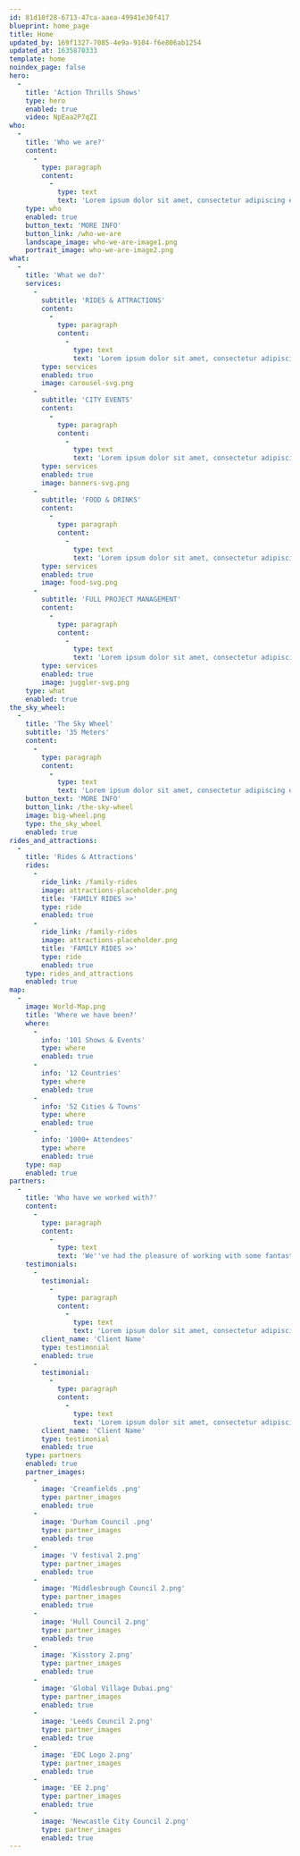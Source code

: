 ```yaml
---
id: 81d10f28-6713-47ca-aaea-49941e30f417
blueprint: home_page
title: Home
updated_by: 169f1327-7085-4e9a-9104-f6e806ab1254
updated_at: 1635870333
template: home
noindex_page: false
hero:
  -
    title: 'Action Thrills Shows'
    type: hero
    enabled: true
    video: NpEaa2P7qZI
who:
  -
    title: 'Who we are?'
    content:
      -
        type: paragraph
        content:
          -
            type: text
            text: 'Lorem ipsum dolor sit amet, consectetur adipiscing elit. Etiam quis odio sed ante scelerisque pulvinar. Duis id ultrices nunc, a cursus sem. Vestibulum eu diam sit amet orci malesuada gravida. Sed pretium, velit a tincidunt imperdiet, tortor tortor tristique tellus, vitae ornare odio est at neque. Nulla quis ligula ac.'
    type: who
    enabled: true
    button_text: 'MORE INFO'
    button_link: /who-we-are
    landscape_image: who-we-are-image1.png
    portrait_image: who-we-are-image2.png
what:
  -
    title: 'What we do?'
    services:
      -
        subtitle: 'RIDES & ATTRACTIONS'
        content:
          -
            type: paragraph
            content:
              -
                type: text
                text: 'Lorem ipsum dolor sit amet, consectetur adipiscing elit. Etiam quis odio sed ante scelerisque pulvinar.'
        type: services
        enabled: true
        image: carousel-svg.png
      -
        subtitle: 'CITY EVENTS'
        content:
          -
            type: paragraph
            content:
              -
                type: text
                text: 'Lorem ipsum dolor sit amet, consectetur adipiscing elit. Etiam quis odio sed ante scelerisque pulvinar.'
        type: services
        enabled: true
        image: banners-svg.png
      -
        subtitle: 'FOOD & DRINKS'
        content:
          -
            type: paragraph
            content:
              -
                type: text
                text: 'Lorem ipsum dolor sit amet, consectetur adipiscing elit. Etiam quis odio sed ante scelerisque pulvinar.'
        type: services
        enabled: true
        image: food-svg.png
      -
        subtitle: 'FULL PROJECT MANAGEMENT'
        content:
          -
            type: paragraph
            content:
              -
                type: text
                text: 'Lorem ipsum dolor sit amet, consectetur adipiscing elit. Etiam quis odio sed ante scelerisque pulvinar.'
        type: services
        enabled: true
        image: juggler-svg.png
    type: what
    enabled: true
the_sky_wheel:
  -
    title: 'The Sky Wheel'
    subtitle: '35 Meters'
    content:
      -
        type: paragraph
        content:
          -
            type: text
            text: 'Lorem ipsum dolor sit amet, consectetur adipiscing elit. Etiam quis odio sed ante scelerisque pulvinar. Duis id ultrices nunc, a cursus sem. Vestibulum eu diam sit amet orci malesuada gravida. Sed pretium, velit a tincidunt imperdiet, tortor tortor tristique tellus, vitae ornare odio est at neque. Nulla quis ligula ac.'
    button_text: 'MORE INFO'
    button_link: /the-sky-wheel
    image: big-wheel.png
    type: the_sky_wheel
    enabled: true
rides_and_attractions:
  -
    title: 'Rides & Attractions'
    rides:
      -
        ride_link: /family-rides
        image: attractions-placeholder.png
        title: 'FAMILY RIDES >>'
        type: ride
        enabled: true
      -
        ride_link: /family-rides
        image: attractions-placeholder.png
        title: 'FAMILY RIDES >>'
        type: ride
        enabled: true
    type: rides_and_attractions
    enabled: true
map:
  -
    image: World-Map.png
    title: 'Where we have been?'
    where:
      -
        info: '101 Shows & Events'
        type: where
        enabled: true
      -
        info: '12 Countries'
        type: where
        enabled: true
      -
        info: '52 Cities & Towns'
        type: where
        enabled: true
      -
        info: '1000+ Attendees'
        type: where
        enabled: true
    type: map
    enabled: true
partners:
  -
    title: 'Who have we worked with?'
    content:
      -
        type: paragraph
        content:
          -
            type: text
            text: 'We''ve had the pleasure of working with some fantastic organisation to put on amazing events and shows, check them out.'
    testimonials:
      -
        testimonial:
          -
            type: paragraph
            content:
              -
                type: text
                text: 'Lorem ipsum dolor sit amet, consectetur adipiscing elit. Nunc at faucibus justo. Integer non turpis sit amet magna lobortis accumsan vel sed lectus. Curabitur sapien libero, laoreet a facilisis quis, sollicitudin vitae turpis. Aenean tellus augue, placerat vel sapien efficitur, molestie varius diam. Nam in condimentum massa. Quisque placerat tempus.'
        client_name: 'Client Name'
        type: testimonial
        enabled: true
      -
        testimonial:
          -
            type: paragraph
            content:
              -
                type: text
                text: 'Lorem ipsum dolor sit amet, consectetur adipiscing elit. Nunc at faucibus justo. Integer non turpis sit amet magna lobortis accumsan vel sed lectus. Curabitur sapien libero, laoreet a facilisis quis, sollicitudin vitae turpis. Aenean tellus augue, placerat vel sapien efficitur, molestie varius diam. Nam in condimentum massa. Quisque placerat tempus.'
        client_name: 'Client Name'
        type: testimonial
        enabled: true
    type: partners
    enabled: true
    partner_images:
      -
        image: 'Creamfields .png'
        type: partner_images
        enabled: true
      -
        image: 'Durham Council .png'
        type: partner_images
        enabled: true
      -
        image: 'V festival 2.png'
        type: partner_images
        enabled: true
      -
        image: 'Middlesbrough Council 2.png'
        type: partner_images
        enabled: true
      -
        image: 'Hull Council 2.png'
        type: partner_images
        enabled: true
      -
        image: 'Kisstory 2.png'
        type: partner_images
        enabled: true
      -
        image: 'Global Village Dubai.png'
        type: partner_images
        enabled: true
      -
        image: 'Leeds Council 2.png'
        type: partner_images
        enabled: true
      -
        image: 'EDC Logo 2.png'
        type: partner_images
        enabled: true
      -
        image: 'EE 2.png'
        type: partner_images
        enabled: true
      -
        image: 'Newcastle City Council 2.png'
        type: partner_images
        enabled: true
---
```

